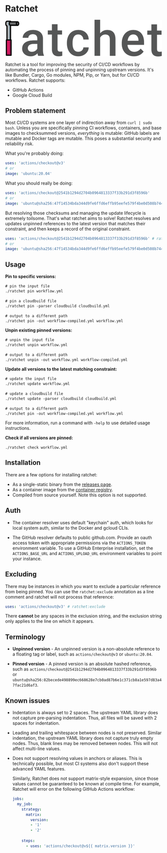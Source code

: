 # Ratchet

![ratchet logo](docs/ratchet.png)

Ratchet is a tool for improving the security of CI/CD workflows by automating
the process of pinning and unpinning upstream versions. It's like Bundler,
Cargo, Go modules, NPM, Pip, or Yarn, but for CI/CD workflows. Ratchet supports:

-   GitHub Actions
-   Google Cloud Build

## Problem statement

Most CI/CD systems are one layer of indirection away from `curl | sudo bash`.
Unless you are specifically pinning CI workflows, containers, and base images to
checksummed versions, _everything_ is mutable: GitHub labels are mutable and
Docker tags are mutable. This poses a substantial security and reliability risk.

What you're probably doing:

```yaml
uses: 'actions/checkout@v3'
# or
image: 'ubuntu:20.04'
```

What you should really be doing:

```yaml
uses: 'actions/checkout@2541b1294d2704b0964813337f33b291d3f8596b'
# or
image: 'ubuntu@sha256:47f14534bda344d9fe6ffd6effb95eefe579f4be0d508b7445cf77f61a0e5724'
```

But resolving those checksums and managing the update lifecycle is extremely
toilsome. That's what ratchet aims to solve! Ratchet resolves and updates
unpinned references to the latest version that matches their constraint, and
then keeps a record of the original constraint.

```yaml
uses: 'actions/checkout@2541b1294d2704b0964813337f33b291d3f8596b' # ratchet:actions/checkout@v3
# or
image: 'ubuntu@sha256:47f14534bda344d9fe6ffd6effb95eefe579f4be0d508b7445cf77f61a0e5724' # ratchet:ubuntu:20.03
```


## Usage

**Pin to specific versions:**

```shell
# pin the input file
./ratchet pin workflow.yml

# pin a cloudbuild file
./ratchet pin -parser cloudbuild cloudbuild.yml

# output to a different path
./ratchet pin -out workflow-compiled.yml workflow.yml
```

**Unpin existing pinned versions:**

```shell
# unpin the input file
./ratchet unpin workflow.yml

# output to a different path
./ratchet unpin -out workflow.yml workflow-compiled.yml
```

**Update all versions to the latest matching constraint:**

```shell
# update the input file
./ratchet update workflow.yml

# update a cloudbuild file
./ratchet update -parser cloudbuild cloudbuild.yml

# output to a different path
./ratchet pin -out workflow-compiled.yml workflow.yml
```

For more information, run a command with `-help` to use detailed usage
instructions.

**Check if all versions are pinned:**

```shell
./ratchet check workflow.yml
```


## Installation

There are a few options for installing ratchet:

-   As a single-static binary from the [releases page](https://github.com/sethvargo/ratchet/releases).
-   As a container image from the [container registry](https://github.com/sethvargo/ratchet/pkgs/container/ratchet).
-   Compiled from source yourself. Note this option is not supported.


## Auth

-   The container resolver uses default "keychain" auth, which looks for local
    system auth, similar to the Docker and gcloud CLIs.

-   The GitHub resolver defaults to public github.com. Provide an oauth access
    token with appropriate permissions via the `ACTIONS_TOKEN` environment
    variable. To use a GitHub Enterprise installation, set the
    `ACTIONS_BASE_URL` and `ACTIONS_UPLOAD_URL` environment variables to point
    your instance.


## Excluding

There may be instances in which you want to exclude a particular reference from
being pinned. You can use the `ratchet:exclude` annotation as a line comment and
ratchet will not process that reference:

```yaml
uses: 'actions/checkout@v3' # ratchet:exclude
```

There **cannot** be any spaces in the exclusion string, and the exclusion string
only applies to the line on which it appears.


## Terminology

-   **Unpinned version** - An unpinned version is a non-absolute reference to a
    floating tag or label, such as `actions/checkout@v3` or `ubuntu:20.04`.

-   **Pinned version** - A pinned version is an absolute hashed reference, such
    as `actions/checkout@2541b1294d2704b0964813337f33b291d3f8596b` or
    `ubuntu@sha256:82becede498899ec668628e7cb0ad87b6e1c371cb8a1e597d83a47fac21d6af3`.


## Known issues

-   Indentation is always set to 2 spaces. The upstream YAML library does not
    capture pre-parsing indentation. Thus, all files will be saved with 2 spaces
    for indentation.

-   Leading and trailing whitespace between nodes is not preserved. Similar
    indentation, the upstream YAML library does not capture truly empty nodes.
    Thus, blank lines may be removed between nodes. This will not affect
    multi-line values.

-   Does not support resolving values in anchors or aliases. This is technically
    possible, but most CI systems also don't support these advanced YAML
    features.

    Similarly, Ratchet does not support matrix-style expansion, since those
    values cannot be guaranteed to be known at compile time. For example,
    Ratchet will error on the following GitHub Actions workflow:

    ```yaml
    jobs:
      my_job:
        strategy:
          matrix:
            version:
            - '1'
            - '2'

        steps:
          - uses: 'actions/checkout@v${{ matrix.version }}'
    ```
